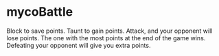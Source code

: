 # mycoBattle
Block to save points. Taunt to gain points. Attack, and your opponent will lose points. The one with the most points at the end of the game wins. Defeating your opponent will give you extra points.
